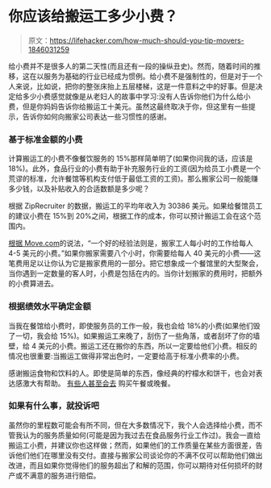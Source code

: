 # 你应该给搬运工多少小费？

> 原文：<https://lifehacker.com/how-much-should-you-tip-movers-1846031259>

给小费并不是很多人的第二天性(而且还有一段的操纵丑史)。然而，随着时间的推移，这在以服务为基础的行业已经成为惯例。给小费不是强制性的，但是对于一个人来说，比如说，把你的整张床抬上五层楼梯，这是一件意料之中的好事。但是决定给多少小费感觉就像是从老妇人的故事中学习:没有人告诉你他们为什么给小费，但是你妈妈告诉你给搬运工十美元。虽然这最终取决于你，但这里有一些提示，告诉你如何向搬家公司表达一些习惯性的感谢。



### 基于标准金额的小费

计算搬运工的小费不像餐饮服务的 15%那样简单明了(如果你问我的话，应该是 18%)。此外，食品行业的小费有助于补充服务行业的工资(因为给员工小费是一个荒谬的标准，允许餐馆等机构支付低于最低工资的工资)。那么搬家公司一般能赚多少钱，以及补贴收入的合适数额是多少呢？

根据 ZipRecruiter 的数据，搬运工的平均年收入为 30386 美元。如果给餐馆员工的建议小费在 15%到 20%之间，根据工作的成本，你可以预计搬运工会在这个范围内。

[根据 Move.com](https://www.mymove.com/pro-services/guides/how-much-to-tip-movers/)的说法，“一个好的经验法则是，搬家工人每小时的工作给每人 4-5 美元的小费。”如果你搬家需要八个小时，你需要给每人 40 美元的小费——这笔费用足以让你认为它是搬家费用的一部分。把它想象成一个餐馆里的大型聚会，当你遇到一定数量的客人时，小费是包括在内的。当你计划搬家的费用时，把额外的小费算进去。

### 根据绩效水平确定金额

当我在餐馆给小费时，即使服务员的工作一般，我也会给 18%的小费(如果他们毁了一切，我会给 15%)。如果搬运工来晚了，刮伤了一些角落，或者刮坏了你的墙壁，给 4 美元的小费。搬运工还在搬你的东西，所以一定要给他们小费。相反的情况也很重要:当搬运工做得非常出色时，一定要给高于标准小费率的小费。

感谢搬运食物和饮料的人。即使是简单的东西，像经典的柠檬水和饼干，也会对表达感激大有帮助。 [有些人甚至会去](https://www.smartboxmovingandstorage.com/blog/post/smartblog/2017/10/02/5-savvy-ways-to-show-appreciation-to-your-movers#:~:text=Show%20your%20gratitude%20for%20your,greatly%20appreciated%20by%20your%20movers.) 购买午餐或晚餐。

### 如果有什么事，就投诉吧

虽然你的里程数可能会有所不同，但在大多数情况下，我个人会选择给小费，而不管我认为的服务质量如何(可能是因为我过去在食品服务行业工作过)。我会一直给搬运工小费，并建议你也这样做；然而，如果他们的工作质量在某些方面很差，告诉他们他们在哪里没有交付。直接与搬家公司谈论你的不满不仅可以帮助他们做出改进，而且如果你觉得他们的服务超出了和解的范围，你可以期待对任何损坏的财产或不满意的服务进行赔偿。